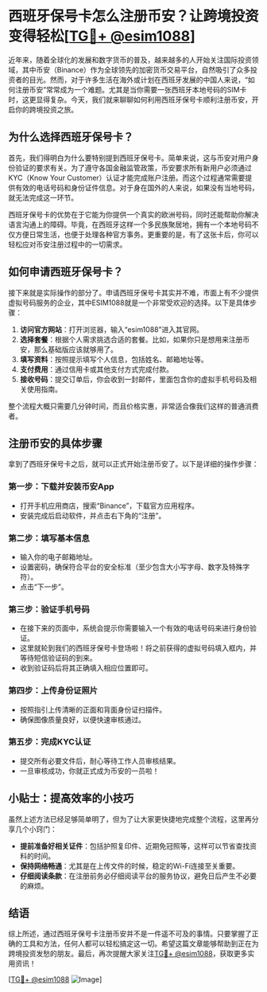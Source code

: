 # 西班牙保号卡怎么注册币安？让跨境投资变得轻松[[TG💪+ @esim1088](https://t.me/s/esim1088)]

近年来，随着全球化的发展和数字货币的普及，越来越多的人开始关注国际投资领域，其中币安（Binance）作为全球领先的加密货币交易平台，自然吸引了众多投资者的目光。然而，对于许多生活在海外或计划在西班牙发展的中国人来说，“如何注册币安”常常成为一个难题。尤其是当你需要一张西班牙本地号码的SIM卡时，这更显得复杂。今天，我们就来聊聊如何利用西班牙保号卡顺利注册币安，开启你的跨境投资之旅。

## 为什么选择西班牙保号卡？

首先，我们得明白为什么要特别提到西班牙保号卡。简单来说，这与币安对用户身份验证的要求有关。为了遵守各国金融监管政策，币安要求所有新用户必须通过KYC（Know Your Customer）认证才能完成账户注册。而这个过程通常需要提供有效的电话号码和身份证件信息。对于身在国外的人来说，如果没有当地号码，就无法完成这一环节。

西班牙保号卡的优势在于它能为你提供一个真实的欧洲号码，同时还能帮助你解决语言沟通上的障碍。毕竟，在西班牙这样一个多民族聚居地，拥有一个本地号码不仅方便日常生活，也便于处理各种官方事务。更重要的是，有了这张卡后，你可以轻松应对币安注册过程中的一切需求。

## 如何申请西班牙保号卡？

接下来就是实际操作的部分了。申请西班牙保号卡其实并不难，市面上有不少提供虚拟号码服务的企业，其中ESIM1088就是一个非常受欢迎的选择。以下是具体步骤：

1. **访问官方网站**：打开浏览器，输入“esim1088”进入其官网。
2. **选择套餐**：根据个人需求挑选合适的套餐。比如，如果你只是想用来注册币安，那么基础版应该就够用了。
3. **填写资料**：按照提示填写个人信息，包括姓名、邮箱地址等。
4. **支付费用**：通过信用卡或其他支付方式完成付款。
5. **接收号码**：提交订单后，你会收到一封邮件，里面包含你的虚拟手机号码及相关使用指南。

整个流程大概只需要几分钟时间，而且价格实惠，非常适合像我们这样的普通消费者。

## 注册币安的具体步骤

拿到了西班牙保号卡之后，就可以正式开始注册币安了。以下是详细的操作步骤：

### 第一步：下载并安装币安App
- 打开手机应用商店，搜索“Binance”，下载官方应用程序。
- 安装完成后启动软件，并点击右下角的“注册”。

### 第二步：填写基本信息
- 输入你的电子邮箱地址。
- 设置密码，确保符合平台的安全标准（至少包含大小写字母、数字及特殊字符）。
- 点击“下一步”。

### 第三步：验证手机号码
- 在接下来的页面中，系统会提示你需要输入一个有效的电话号码来进行身份验证。
- 这里就轮到我们的西班牙保号卡登场啦！将之前获得的虚拟号码填入框内，并等待短信验证码的到来。
- 收到验证码后将其正确填入相应位置即可。

### 第四步：上传身份证照片
- 按照指引上传清晰的正面和背面身份证扫描件。
- 确保图像质量良好，以便快速审核通过。

### 第五步：完成KYC认证
- 提交所有必要文件后，耐心等待工作人员审核结果。
- 一旦审核成功，你就正式成为币安的一员啦！

## 小贴士：提高效率的小技巧

虽然上述方法已经足够简单明了，但为了让大家更快捷地完成整个流程，这里再分享几个小窍门：

- **提前准备好相关证件**：包括护照复印件、近期免冠照等，这样可以节省查找资料的时间。
- **保持网络畅通**：尤其是在上传文件的时候，稳定的Wi-Fi连接至关重要。
- **仔细阅读条款**：在注册前务必仔细阅读平台的服务协议，避免日后产生不必要的麻烦。

## 结语

综上所述，通过西班牙保号卡注册币安并不是一件遥不可及的事情。只要掌握了正确的工具和方法，任何人都可以轻松搞定这一切。希望这篇文章能够帮助到正在为跨境投资发愁的朋友。最后，再次提醒大家关注[TG💪+ @esim1088](https://t.me/s/esim1088)，获取更多实用资讯！

[[TG💪+ @esim1088](https://t.me/s/esim1088) ![Image](https://i.postimg.cc/4NQfJmqS/Snipaste-2025-05-13-00-14-12.png)]